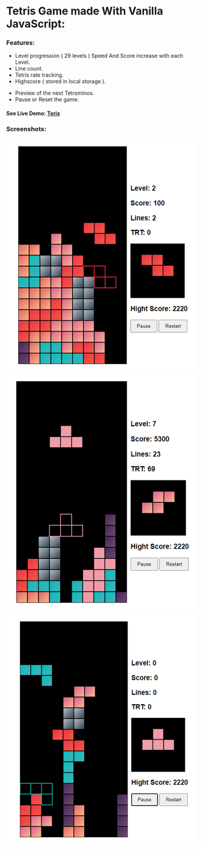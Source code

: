 # Tetris Game made With Vanilla JavaScript:

### Features:

- Level progression ( 29 levels ) Speed And Score increase with each Level.
- Line count.
- Tetris rate tracking.
- Highscore ( stored in local storage ).

* Preview of the next Tetrominos.
* Pause or Reset the game.

#### See Live Demo: [Teris](https://tetris3.netlify.app)

### Screenshots:

![](./screenshots/01.png)
![](./screenshots/03.png)
![](./screenshots/02.png)
